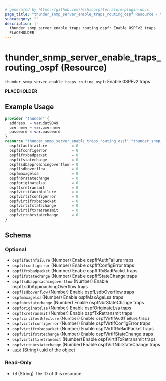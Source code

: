 ```yaml
---
# generated by https://github.com/hashicorp/terraform-plugin-docs
page_title: "thunder_snmp_server_enable_traps_routing_ospf Resource - terraform-provider-thunder"
subcategory: ""
description: |-
  thunder_snmp_server_enable_traps_routing_ospf: Enable OSPFv2 traps
  PLACEHOLDER
---
```


# thunder_snmp_server_enable_traps_routing_ospf (Resource)

`thunder_snmp_server_enable_traps_routing_ospf`: Enable OSPFv2 traps

__PLACEHOLDER__

## Example Usage

```terraform
provider "thunder" {
  address  = var.dut9049
  username = var.username
  password = var.password
}
resource "thunder_snmp_server_enable_traps_routing_ospf" "thunder_snmp_server_enable_traps_routing_ospf" {
  ospfifauthfailure           = 0
  ospfifconfigerror           = 0
  ospfifrxbadpacket           = 0
  ospfifstatechange           = 0
  ospflsdbapproachingoverflow = 0
  ospflsdboverflow            = 0
  ospfmaxagelsa               = 0
  ospfnbrstatechange          = 0
  ospforiginatelsa            = 0
  ospftxretransmit            = 0
  ospfvirtifauthfailure       = 0
  ospfvirtifconfigerror       = 0
  ospfvirtifrxbadpacket       = 0
  ospfvirtifstatechange       = 0
  ospfvirtiftxretransmit      = 0
  ospfvirtnbrstatechange      = 0
}
```

<!-- schema generated by tfplugindocs -->
## Schema

### Optional

- `ospfifauthfailure` (Number) Enable ospfIfAuthFailure traps
- `ospfifconfigerror` (Number) Enable ospfIfConfigError traps
- `ospfifrxbadpacket` (Number) Enable ospfIfRxBadPacket traps
- `ospfifstatechange` (Number) Enable ospfIfStateChange traps
- `ospflsdbapproachingoverflow` (Number) Enable ospfLsdbApproachingOverflow traps
- `ospflsdboverflow` (Number) Enable ospfLsdbOverflow traps
- `ospfmaxagelsa` (Number) Enable ospfMaxAgeLsa traps
- `ospfnbrstatechange` (Number) Enable ospfNbrStateChange traps
- `ospforiginatelsa` (Number) Enable ospfOriginateLsa traps
- `ospftxretransmit` (Number) Enable ospfTxRetransmit traps
- `ospfvirtifauthfailure` (Number) Enable ospfVirtIfAuthFailure traps
- `ospfvirtifconfigerror` (Number) Enable ospfVirtIfConfigError traps
- `ospfvirtifrxbadpacket` (Number) Enable ospfVirtIfRxBadPacket traps
- `ospfvirtifstatechange` (Number) Enable ospfVirtIfStateChange traps
- `ospfvirtiftxretransmit` (Number) Enable ospfVirtIfTxRetransmit traps
- `ospfvirtnbrstatechange` (Number) Enable ospfVirtNbrStateChange traps
- `uuid` (String) uuid of the object

### Read-Only

- `id` (String) The ID of this resource.


